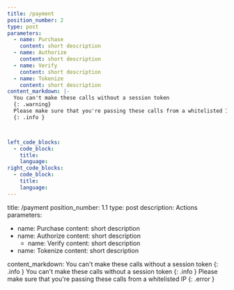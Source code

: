 ```yaml
---
title: /payment
position_number: 2
type: post
parameters: 
  - name: Purchase
    content: short description
  - name: Authorize
    content: short description
  - name: Verify
    content: short description
  - name: Tokenize
    content: short description
content_markdown: |-
  You can't make these calls without a session token
  {: .warning}
  Please make sure that you're passing these calls from a whitelisted IP
  {: .info }



left_code_blocks:
  - code_block:
    title:
    language:
right_code_blocks:
  - code_block:
    title:
    language:
---
```

title: /payment
position_number: 1.1
type: post
description: Actions
parameters:
  - name: Purchase
    content: short description
  - name: Authorize
    content: short description
    - name: Verify
    content: short description
  - name: Tokenize
    content: short description

content_markdown: 
You can't make these calls without a session token
  {: .info }
  You can't make these calls without a session token
  {: .info }
  Please make sure that you're passing these calls from a whitelisted IP
  {: .error }
